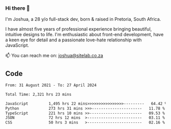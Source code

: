 ### Hi there 👋

I'm Joshua, a 28 y/o full-stack dev, born & raised in Pretoria, South Africa. 

I have almost five years of professional experience bringing beautiful, intuitive designs to life. I'm enthusiastic about front-end development, have a keen eye for detail and a passionate love-hate relationship with JavaScript.

📫 You can reach me on: joshua@sitelab.co.za

## **Code**

<!--START_SECTION:waka-->

```txt
From: 31 August 2021 - To: 27 April 2024

Total Time: 2,321 hrs 23 mins

JavaScript         1,495 hrs 22 mins>>>>>>>>>>>>>>>>---------   64.42 %
Python             273 hrs 31 mins >>>----------------------   11.78 %
TypeScript         221 hrs 10 mins >>-----------------------   09.53 %
JSON               72 hrs 12 mins  >------------------------   03.11 %
CSS                50 hrs 3 mins   >------------------------   02.16 %
```

<!--END_SECTION:waka-->
